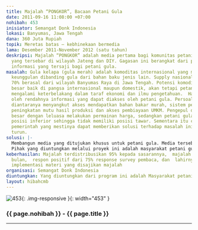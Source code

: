 ```yaml
---
title: Majalah “PONGKOR”, Bacaan Petani Gula
date: 2011-09-16 11:08:00 +07:00
nohibah: 453
inisiator: Semangat Donk Indonesia
lokasi: Banyumas, Jawa Tengah
dana: 360 Juta Rupiah
topik: Meretas batas – kebhinekaan bermedia
lama: Desember 2011-November 2012 (satu tahun)
deskripsi: Majalah “PONGKOR” adalah media pertama bagi komunitas petani gula kelapa
  yang tersebar di wilayah Jateng dan DIY. Gagasan ini berangkat dari persoalan terbatasnya
  informasi yang tersaji bagi petani gula.
masalah: Gula kelapa (gula merah) adalah komoditas internasional yang memiliki banyak
  keunggulan dibanding gula dari bahan baku jenis lain. Supply nasional Gula Kelapa
  70% berasal dari wilayah Banyumas Raya di Jawa Tengah. Potensi komoditas ini sedemikian
  besar baik di pangsa internasional maupun domestik, akan tetapi petani gula masih
  mengalami keterbelakang dalam taraf ekonomi dan ilmu pengetahuan.  Hal ini disebabkan
  oleh rendahnya informasi yang dapat diakses oleh petani gula. Persoalan tersebut
  diantaranya menyangkut akses mendapatkan bahan bakar murah, sistem penentuan harga,
  peningkatan mutu hasil produksi dan akses pembiayaan UMKM. Pengepul dan pedagang
  besar dengan leluasa melakukan permainan harga, sedangkan petani gula berada di
  posisi inferior sehingga tidak memiliki posisi tawar. Sementara itu campur tangan
  pemerintah yang mestinya dapat memberikan solusi terhadap masalah ini, tidak kunjung
  turun.
solusi: |-
  Membangun media yang ditujukan khusus untuk petani gula. Media tersebut berbentuk majalah yang dinamai Majalah “Pongkor”. Majalah ini nantinya akan terbit setiap bulan dan didistribusikan ke lebih kurang 500 desa sentra petani gula di wilayah Jateng dan DIY. Majalah berisi rubrik diantaranya, informasi aktual seputar industri gula, profil inspiratif, teknik peningkatan mutu hasil produksi, perluasan jaringan. Dengan sasaran pembaca adalah kalangan petani gula, layout majalah dirancang dengan font besar dan dilengkapi gambar. Terbukanya akses informasi bagi petani gula, akan memicu peningkatan mutu hasil produksi, perluasan jaringan pemasaran dan permodalan. Maka taraf hidup petani gula akan meningkat. Selain itu, kehadiran media ini diharapkan dapat menarik perhatian pemerintah daerah untuk mengatasi persoalan rendahnya taraf hidup petani gula ini.
  Pihak yang diuntungkan melalui proyek ini adalah masyarakat petani gula yang tersebar di lebih kurang 500 kecamatan di berbagai Kabupaten di Jawa Tengah dan DIY.
keberhasilan: Majalah terdistribusikan 95% kepada sasarannya,  majalah terbit setiap
  bulan,  respon positif dari 75% response survey pembaca, dan  lahirnya program-program
  implementasi materi yang disajikan majalah
organisasi: Semangat Donk Indonesia
diuntungkan: Yang diuntungkan dari program ini adalah Masyarakat petani gula yang tersebar di lebih kurang 500 kecamatan di berbagai Kabupaten di Jawa Tengah dan DIY.
layout: hibahcmb
---
```


![453](/static/img/hibahcmb/453.png){: .img-responsive }{: width="453" }

### {{ page.nohibah }} - {{ page.title }}

---

